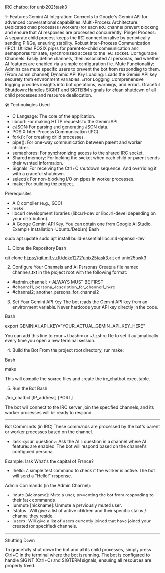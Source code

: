 IRC chatbot for unix2025task3

✨ Features
Gemini AI Integration: Connects to Google's Gemini API for advanced conversational capabilities.
Multi-Process Architecture: Dedicated child processes (workers) for each IRC channel prevent blocking and ensure that AI responses are processed concurrently.
Pinger Process: A separate child process keeps the IRC connection alive by periodically sending PINGs, ensuring stability.
Robust Inter-Process Communication (IPC): Utilizes POSIX pipes for parent-to-child communication and semaphores for safe, synchronized access to the IRC socket.
Configurable Channels: Easily define channels, their associated AI personas, and whether AI features are enabled via a simple configuration file.
Mute Functionality: Admins can mute specific users to prevent the bot from responding to them. (From admin channel)
Dynamic API Key Loading: Loads the Gemini API key securely from environment variables.
Error Logging: Comprehensive logging provides insights into bot operations, warnings, and errors.
Graceful Shutdown: Handles SIGINT and SIGTERM signals for clean shutdown of all child processes and resource deallocation.

🛠️ Technologies Used

- C Language: The core of the application.
- libcurl: For making HTTP requests to the Gemini API.
- cJSON: For parsing and generating JSON data.
- POSIX Inter-Process Communication (IPC):
- fork(): For creating child processes.
- pipe(): For one-way communication between parent and worker children.
- semaphores: For synchronizing access to the shared IRC socket.
- Shared memory: For locking the socket when each child or parent sends their wanted information.
- Signals: For receiving the Ctrl+C shutdown sequence. And overriding it with a graceful shutdown.
- select(): For non-blocking I/O on pipes in worker processes.
- make: For building the project.


Prerequisites
- A C compiler (e.g., GCC)
- make
- libcurl development libraries (libcurl-dev or libcurl-devel depending on your distribution).
- A Google Gemini API Key. You can obtain one from Google AI Studio.
Example Installation (Ubuntu/Debian)
Bash

sudo apt update
sudo apt install build-essential libcurl4-openssl-dev
1. Clone the Repository
Bash

git clone https://git.mif.vu.lt/doke1272/unix25task3.git
cd unix25task3

2. Configure Your Channels and AI Personas
Create a file named channels.txt in the project root with the following format:

- #admin_channel; <-ALWAYS MUST BE FIRST
- #channel1; persona_description_for_channel1_here
- #channel2; another_persona_for_channel2

3. Set Your Gemini API Key
The bot reads the Gemini API key from an environment variable.
Never hardcode your API key directly in the code.

Bash

export GEMINIAI_API_KEY="YOUR_ACTUAL_GEMINI_API_KEY_HERE"

You can add this line to your ~/.bashrc or ~/.zshrc file to set it automatically every time you open a new terminal session.

4. Build the Bot
From the project root directory, run make:

Bash

make

This will compile the source files and create the irc_chatbot executable.

5. Run the Bot
Bash

./irc_chatbot [IP_address] [PORT]

The bot will connect to the IRC server, join the specified channels, and its worker processes will be ready to respond.

-------------------------------------------------------------------------

Bot Commands (in IRC)
These commands are processed by the bot's parent or worker processes based on the channel.

- !ask <your_question>: Ask the AI a question in a channel where AI features are enabled. The bot will respond based on the channel's configured persona.

Example: !ask What's the capital of France?
- !hello: A simple test command to check if the worker is active. The bot will send a "Hello!" response.

Admin Commands (in the Admin Channel):

- !mute [nickname]: Mute a user, preventing the bot from responding to their !ask commands.
- !unmute [nickname]: Unmute a previously muted user.
- !status : Will give a list of active children and their specific status / channel they reside.
- !users : Will give a list of users currently joined that have joined your created (or specified) channels.

-------------------------------------------------------------------------

Shutting Down

To gracefully shut down the bot and all its child processes, simply press Ctrl+C in the terminal where the bot is running. The bot is configured to handle SIGINT (Ctrl+C) and SIGTERM signals, ensuring all resources are properly freed.
